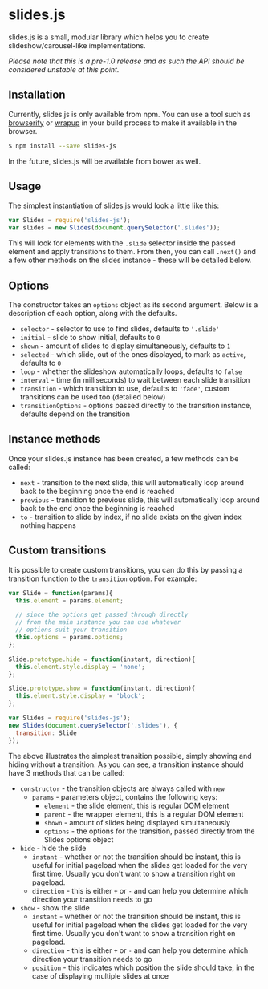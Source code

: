 # slides.js

slides.js is a small, modular library which helps you to create
slideshow/carousel-like implementations.

*Please note that this is a pre-1.0 release and as such the API should be
considered unstable at this point.*

## Installation

Currently, slides.js is only available from npm. You can use a tool such as
[browserify][browserify] or [wrapup][wrapup] in your build process to make it
available in the browser.

```bash
$ npm install --save slides-js
```

In the future, slides.js will be available from bower as well.

[browserify]: http://browserify.org/
[wrapup]: https://github.com/mootools/wrapup


## Usage

The simplest instantiation of slides.js would look a little like this:

```js
var Slides = require('slides-js');
var slides = new Slides(document.querySelector('.slides'));
```

This will look for elements with the `.slide` selector inside the passed element
and apply transitions to them. From then, you can call `.next()` and a few other
methods on the slides instance - these will be detailed below.


## Options

The constructor takes an `options` object as its second argument. Below is a
description of each option, along with the defaults.

- `selector` - selector to use to find slides, defaults to `'.slide'`
- `initial` - slide to show initial, defaults to `0`
- `shown` - amount of slides to display simultaneously, defaults to `1`
- `selected` - which slide, out of the ones displayed, to mark as `active`,
  defaults to `0`
- `loop` - whether the slideshow automatically loops, defaults to `false`
- `interval` - time (in milliseconds) to wait between each slide transition
- `transition` - which transition to use, defaults to `'fade'`, custom
  transitions can be used too (detailed below)
- `transitionOptions` - options passed directly to the transition instance,
  defaults depend on the transition


## Instance methods

Once your slides.js instance has been created, a few methods can be called:

- `next` - transition to the next slide, this will automatically loop around
  back to the beginning once the end is reached
- `previous` - transition to previous slide, this will automatically loop around
  back to the end once the beginning is reached
- `to` - transition to slide by index, if no slide exists on the given index
  nothing happens


## Custom transitions

It is possible to create custom transitions, you can do this by passing a
transition function to the `transition` option. For example:

```js
var Slide = function(params){
  this.element = params.element;

  // since the options get passed through directly
  // from the main instance you can use whatever
  // options suit your transition
  this.options = params.options;
};

Slide.prototype.hide = function(instant, direction){
  this.element.style.display = 'none';
};

Slide.prototype.show = function(instant, direction){
  this.elment.style.display = 'block';
};

var Slides = require('slides-js');
new Slides(document.querySelector('.slides'), {
  transition: Slide
});
```

The above illustrates the simplest transition possible, simply showing and
hiding without a transition. As you can see, a transition instance should have 3
methods that can be called:

- `constructor` - the transition objects are always called with `new`
  - `params` - parameters object, contains the following keys:
    - `element` - the slide element, this is regular DOM element
    - `parent` - the wrapper element, this is a regular DOM element
    - `shown` - amount of slides being displayed simultaneously
    - `options` - the options for the transition, passed directly from the Slides
      options object
- `hide` - hide the slide
  - `instant` - whether or not the transition should be instant, this is useful
    for initial pageload when the slides get loaded for the very first time.
    Usually you don't want to show a transition right on pageload.
  - `direction` - this is either `+` or `-` and can help you determine which
    direction your transition needs to go
- `show` - show the slide
  - `instant` - whether or not the transition should be instant, this is useful
    for initial pageload when the slides get loaded for the very first time.
    Usually you don't want to show a transition right on pageload.
  - `direction` - this is either `+` or `-` and can help you determine which
    direction your transition needs to go
  - `position` - this indicates which position the slide should take, in the
    case of displaying multiple slides at once
